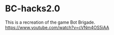 # BC-hacks2.0

This is a recreation of the game Bot Brigade.
https://www.youtube.com/watch?v=cVNm4OS5iAA
